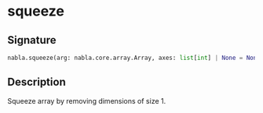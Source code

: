 # squeeze

## Signature

```python
nabla.squeeze(arg: nabla.core.array.Array, axes: list[int] | None = None) -> nabla.core.array.Array
```

## Description

Squeeze array by removing dimensions of size 1.

